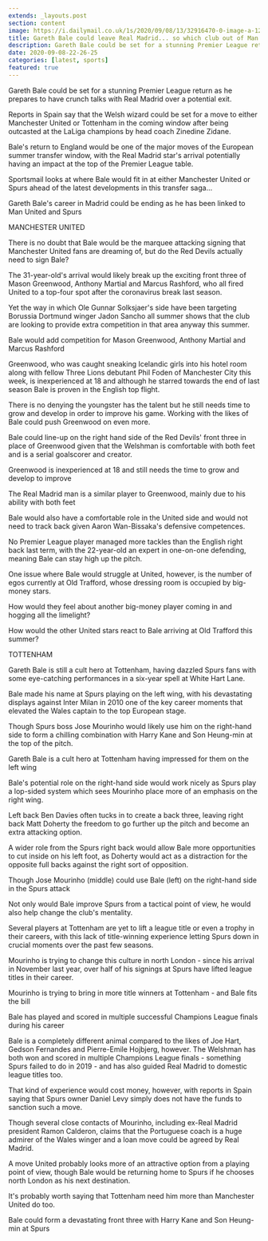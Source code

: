 ```yaml
---
extends: _layouts.post
section: content
image: https://i.dailymail.co.uk/1s/2020/09/08/13/32916470-0-image-a-12_1599568381400.jpg 
title: Gareth Bale could leave Real Madrid... so which club out of Man United or Spurs would suit him best? 
description: Gareth Bale could be set for a stunning Premier League return to Manchester United or Tottenham as he prepares to have crunch talks with Real Madrid over a potential exit. 
date: 2020-09-08-22-26-25 
categories: [latest, sports] 
featured: true 
--- 
```

Gareth Bale could be set for a stunning Premier League return as he prepares to have crunch talks with Real Madrid over a potential exit.

Reports in Spain say that the Welsh wizard could be set for a move to either Manchester United or Tottenham in the coming window after being outcasted at the LaLiga champions by head coach Zinedine Zidane. 

Bale's return to England would be one of the major moves of the European summer transfer window, with the Real Madrid star's arrival potentially having an impact at the top of the Premier League table. 

Sportsmail looks at where Bale would fit in at either Manchester United or Spurs ahead of the latest developments in this transfer saga... 

Gareth Bale's career in Madrid could be ending as he has been linked to Man United and Spurs

MANCHESTER UNITED

There is no doubt that Bale would be the marquee attacking signing that Manchester United fans are dreaming of, but do the Red Devils actually need to sign Bale?

The 31-year-old's arrival would likely break up the exciting front three of Mason Greenwood, Anthony Martial and Marcus Rashford, who all fired United to a top-four spot after the coronavirus break last season.   

Yet the way in which Ole Gunnar Solksjaer's side have been targeting Borussia Dortmund winger Jadon Sancho all summer shows that the club are looking to provide extra competition in that area anyway this summer.  

Bale would add competition for Mason Greenwood, Anthony Martial and Marcus Rashford

Greenwood, who was caught sneaking Icelandic girls into his hotel room along with fellow Three Lions debutant Phil Foden of Manchester City this week, is inexperienced at 18 and although he starred towards the end of last season Bale is proven in the English top flight. 

There is no denying the youngster has the talent but he still needs time to grow and develop in order to improve his game. Working with the likes of Bale could push Greenwood on even more.

Bale could line-up on the right hand side of the Red Devils' front three in place of Greenwood given that the Welshman is comfortable with both feet and is a serial goalscorer and creator. 

Greenwood is inexperienced at 18 and still needs the time to grow and develop to improve

The Real Madrid man is a similar player to Greenwood, mainly due to his ability with both feet

Bale would also have a comfortable role in the United side and would not need to track back given Aaron Wan-Bissaka's defensive competences. 

No Premier League player managed more tackles than the English right back last term, with the 22-year-old an expert in one-on-one defending, meaning Bale can stay high up the pitch.   

One issue where Bale would struggle at United, however, is the number of egos currently at Old Trafford, whose dressing room is occupied by big-money stars.

How would they feel about another big-money player coming in and hogging all the limelight? 

How would the other United stars react to Bale arriving at Old Trafford this summer?

TOTTENHAM

Gareth Bale is still a cult hero at Tottenham, having dazzled Spurs fans with some eye-catching performances in a six-year spell at White Hart Lane. 

Bale made his name at Spurs playing on the left wing, with his devastating displays against Inter Milan in 2010 one of the key career moments that elevated the Wales captain to the top European stage. 

Though Spurs boss Jose Mourinho would likely use him on the right-hand side to form a chilling combination with Harry Kane and Son Heung-min at the top of the pitch. 

Gareth Bale is a cult hero at Tottenham having impressed for them on the left wing

Bale's potential role on the right-hand side would work nicely as Spurs play a lop-sided system which sees Mourinho place more of an emphasis on the right wing. 

Left back Ben Davies often tucks in to create a back three, leaving right back Matt Doherty the freedom to go further up the pitch and become an extra attacking option.

A wider role from the Spurs right back would allow Bale more opportunities to cut inside on his left foot, as Doherty would act as a distraction for the opposite full backs against the right sort of opposition.  

Though Jose Mourinho (middle) could use Bale (left) on the right-hand side in the Spurs attack

Not only would Bale improve Spurs from a tactical point of view, he would also help change the club's mentality. 

Several players at Tottenham are yet to lift a league title or even a trophy in their careers, with this lack of title-winning experience letting Spurs down in crucial moments over the past few seasons.  

Mourinho is trying to change this culture in north London - since his arrival in November last year, over half of his signings at Spurs have lifted league titles in their career. 

Mourinho is trying to bring in more title winners at Tottenham - and Bale fits the bill

Bale has played and scored in multiple successful Champions League finals during his career

Bale is a completely different animal compared to the likes of Joe Hart, Gedson Fernandes and Pierre-Emile Hojbjerg, however. The Welshman has both won and scored in multiple Champions League finals - something Spurs failed to do in 2019 - and has also guided Real Madrid to domestic league titles too.  

That kind of experience would cost money, however, with reports in Spain saying that Spurs owner Daniel Levy simply does not have the funds to sanction such a move.  

Though several close contacts of Mourinho, including ex-Real Madrid president Ramon Calderon, claims that the Portuguese coach is a huge admirer of the Wales winger and a loan move could be agreed by Real Madrid. 

A move United probably looks more of an attractive option from a playing point of view, though Bale would be returning home to Spurs if he chooses north London as his next destination. 

It's probably worth saying that Tottenham need him more than Manchester United do too.

Bale could form a devastating front three with Harry Kane and Son Heung-min at Spurs

